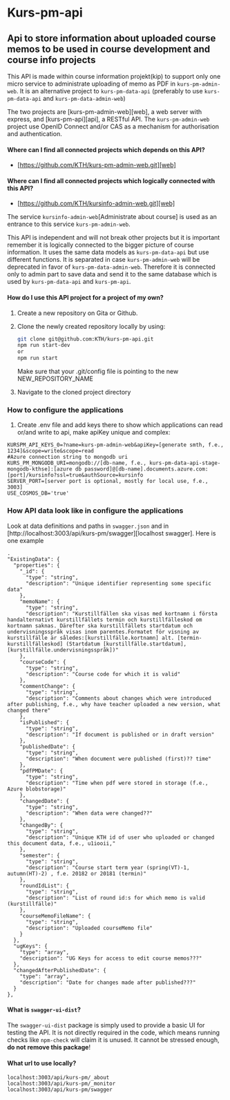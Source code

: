 # Kurs-pm-api

## Api to store information about uploaded course memos to be used in course development and course info projects

This API is made within course information projekt(kip) to support only one micro service to administrate uploading of memo as PDF in `kurs-pm-admin-web`.
It is an alternative project to `kurs-pm-data-api` (preferably to use `kurs-pm-data-api` and `kurs-pm-data-admin-web`)

The two projects are [kurs-pm-admin-web][web], a web server with express, and [kurs-pm-api][api], a RESTful API.
The `kurs-pm-admin-web` project use OpenID Connect and/or CAS as a mechanism for authorisation and authentication.

#### Where can I find all connected projects which depends on this API?

- [https://github.com/KTH/kurs-pm-admin-web.git][web]

#### Where can I find all connected projects which logically connected with this API?

- [https://github.com/KTH/kursinfo-admin-web.git][web]

The service `kursinfo-admin-web`[Administrate about course] is used as an entrance to this service `kurs-pm-admin-web`.

This API is independent and will not break other projects but it is important remember it is logically connected to the bigger picture of course information.
It uses the same data models as `kurs-pm-data-api` but use different functions. It is separated in case `kurs-pm-admin-web` will be deprecated in favor of `kurs-pm-data-admin-web`.
Therefore it is connected only to admin part to save data and send it to the same database which is used by `kurs-pm-data-api` and `kurs-pm-api`.

#### How do I use this API project for a project of my own?

1. Create a new repository on Gita or Github.
2. Clone the newly created repository locally by using:

   ```bash
   git clone git@github.com:KTH/kurs-pm-api.git
   npm run start-dev
   or
   npm run start
   ```

   Make sure that your .git/config file is pointing to the new NEW_REPOSITORY_NAME

3. Navigate to the cloned project directory

### How to configure the applications

1. Create .env file and add keys there to show which applications can read or/and write to api, make apiKey unique and complex:

```
KURSPM_API_KEYS_0=?name=kurs-pm-admin-web&apiKey=[generate smth, f.e., 1234]&scope=write&scope=read
#Azure connection string to mongodb uri
KURS_PM_MONGODB_URI=mongodb://[db-name, f.e., kurs-pm-data-api-stage-mongodb-kthse]:[azure db password]@[db-name].documents.azure.com:[port]/kursinfo?ssl=true&authSource=kursinfo
SERVER_PORT=[server port is optional, mostly for local use, f.e., 3003]
USE_COSMOS_DB='true'
```

### How API data look like in configure the applications

Look at data definitions and paths in `swagger.json` and in [http://localhost:3003/api/kurs-pm/swagger][localhost swagger].
Here is one example

```
.
"ExistingData": {
  "properties": {
    "_id": {
      "type": "string",
      "description": "Unique identifier representing some specific data"
    },
    "memoName": {
      "type": "string",
      "description": "Kurstillfällen ska visas med kortnamn i första handalternativt kurstillfällets termin och kurstillfälleskod om kortnamn saknas. Därefter ska kurstillfällets startdatum och undervisningsspråk visas inom parentes.Formatet för visning av kurstillfälle är således:[kurstillfälle.kortnamn] alt. [termin-kurstillfälleskod] (Startdatum [kurstillfälle.startdatum], [kurstillfälle.undervisningsspråk])"
    },
    "courseCode": {
      "type": "string",
      "description": "Course code for which it is valid"
    },
    "commentChange": {
      "type": "string",
      "description": "Comments about changes which were introduced after publishing, f.e., why have teacher uploaded a new version, what changed there"
    },
    "isPublished": {
      "type": "string",
      "description": "If document is published or in draft version"
    },
    "publishedDate": {
      "type": "string",
      "description": "When document were published (first)?? time"
    },
    "pdfPMDate": {
      "type": "string",
      "description": "Time when pdf were stored in storage (f.e., Azure blobstorage)"
    },
    "changedDate": {
      "type": "string",
      "description": "When data were changed??"
    },
    "changedBy": {
      "type": "string",
      "description": "Unique KTH id of user who uploaded or changed this document data, f.e., u1iooii,"
    },
    "semester": {
      "type": "string",
      "description": "Course start term year (spring(VT)-1, autumn(HT)-2) , f.e. 20182 or 20181 (termin)"
    },
    "roundIdList": {
      "type": "string",
      "description": "List of round id:s for which memo is valid (kurstillfälle)"
    },
    "courseMemoFileName": {
      "type": "string",
      "description": "Uploaded courseMemo file"
    }
  },
  "ugKeys": {
    "type": "array",
    "description": "UG Keys for access to edit course memos???"
  },
  "changedAfterPublishedDate": {
    "type": "array",
    "description": "Date for changes made after published???"
  }
},
```

#### What is `swagger-ui-dist`?

The `swagger-ui-dist` package is simply used to provide a basic UI for
testing the API. It is not directly required in the code, which
means running checks like `npm-check` will claim it is unused.
It cannot be stressed enough, **do not remove this package**!

#### What url to use locally?

```
localhost:3003/api/kurs-pm/_about
localhost:3003/api/kurs-pm/_monitor
localhost:3003/api/kurs-pm/swagger

```
